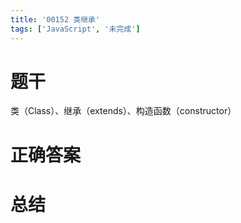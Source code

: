 ```yaml
---
title: '00152 类继承'
tags: ['JavaScript', '未完成']
---
```


# 题干

类（Class）、继承（extends）、构造函数（constructor）

# 正确答案



# 总结



<script>
  function func() {

  }
  
</script>